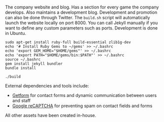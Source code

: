 The company website and blog. Has a section for every game the company develops. Also maintains a development blog. 
Development and promotion can also be done through Twitter.
The `build.sh` script will automatically launch the website locally on port 8000. 
You can call Jekyll manually if you want to define any custom parameters such as ports.
Development is done in Ubuntu.

```Shell
sudo apt-get install ruby-full build-essential zlib1g-dev
echo '# Install Ruby Gems to ~/gems' >> ~/.bashrc
echo 'export GEM_HOME="$HOME/gems"' >> ~/.bashrc
echo 'export PATH="$HOME/gems/bin:$PATH"' >> ~/.bashrc
source ~/.bashrc
gem install jekyll bundler
bundle install
```

```Shell
./build
```

External dependencies and tools include:

- [Getform](https://getform.io/) for contact forms and dynamic communication between users and staff
- [Google reCAPTCHA](https://www.google.com/recaptcha) for preventing spam on contact fields and forms

All other assets have been created in-house. 
